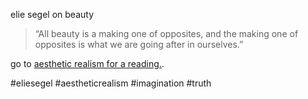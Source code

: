 elie segel on beauty

> “All beauty is a making one of opposites, and the making one of opposites is what we are going after in ourselves.”

go to [aesthetic realism for a reading.](https://aestheticrealism.net/tro/sentences-beauty-the-biggest-fight/).

#eliesegel
#aestheticrealism
#imagination
#truth
